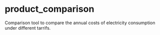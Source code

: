 # product_comparison
Comparison tool to compare the annual costs of electricity consumption under different tarrifs. 
